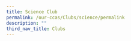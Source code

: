 ```yaml
---
title: Science Club
permalink: /our-ccas/Clubs/science/permalink
description: ""
third_nav_title: Clubs
---
```

